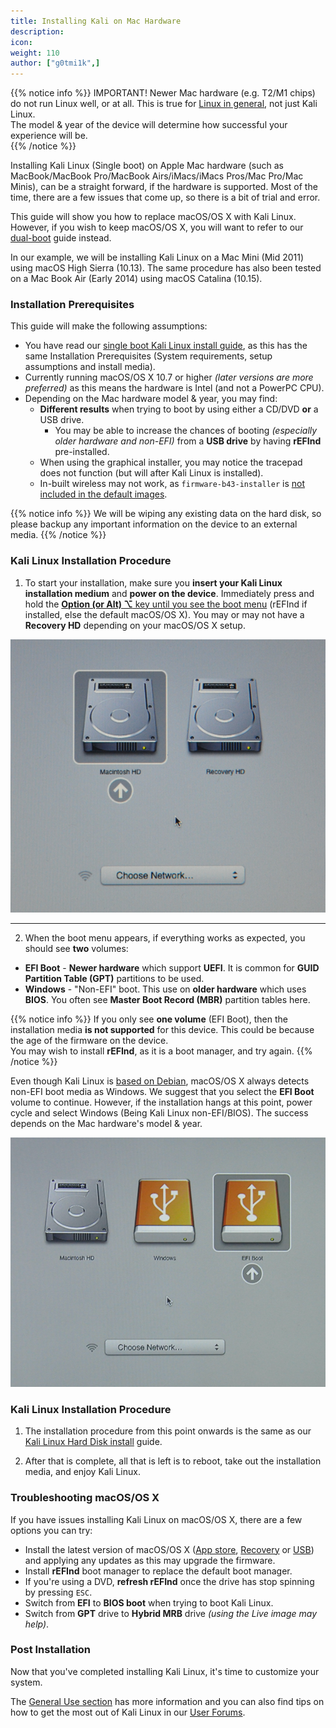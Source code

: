 ```yaml
---
title: Installing Kali on Mac Hardware
description:
icon:
weight: 110
author: ["g0tmi1k",]
---
```


{{% notice info %}}
IMPORTANT! Newer Mac hardware (e.g. T2/M1 chips) do not run Linux well, or at all. This is true for [Linux in general](https://github.com/Dunedan/mbp-2016-linux/), not just Kali Linux.<br />
The model & year of the device will determine how successful your experience will be.<br />
{{% /notice %}}

Installing Kali Linux (Single boot) on Apple Mac hardware (such as MacBook/MacBook Pro/MacBook Airs/iMacs/iMacs Pros/Mac Pro/Mac Minis), can be a straight forward, if the hardware is supported. Most of the time, there are a few issues that come up, so there is a bit of trial and error.

This guide will show you how to replace macOS/OS X with Kali Linux. However, if you wish to keep macOS/OS X, you will want to refer to our [dual-boot](/docs/installation/dual-boot-kali-with-mac/) guide instead.

In our example, we will be installing Kali Linux on a Mac Mini (Mid 2011) using macOS High Sierra (10.13). The same procedure has also been tested on a Mac Book Air (Early 2014) using macOS Catalina (10.15).

### Installation Prerequisites

This guide will make the following assumptions:

- You have read our [single boot Kali Linux install guide](/docs/installation/hard-disk-install/), as this has the same Installation Prerequisites (System requirements, setup assumptions and install media).
- Currently running macOS/OS X 10.7 or higher _(later versions are more preferred)_ as this means the hardware is Intel (and not a PowerPC CPU).
- Depending on the Mac hardware model & year, you may find:
  - **Different results** when trying to boot by using either a CD/DVD **or** a USB drive.
    - You may be able to increase the chances of booting _(especially older hardware and non-EFI)_ from a **USB drive** by having **rEFInd** pre-installed.
  - When using the graphical installer, you may notice the tracepad does not function (but will after Kali Linux is installed).
  - In-built wireless may not work, as `firmware-b43-installer` is [not included in the default images](https://gitlab.com/kalilinux/packages/kali-meta/-/commit/bdd4daa7be16e5114e21ade252638211e7d54813).

{{% notice info %}}
We will be wiping any existing data on the hard disk, so please backup any important information on the device to an external media.
{{% /notice %}}

### Kali Linux Installation Procedure

1. To start your installation, make sure you **insert your Kali Linux installation medium** and **power on the device**. Immediately press and hold the [**Option (or Alt) ⌥** key until you see the boot menu](https://support.apple.com/en-us/HT201255) (rEFInd if installed, else the default macOS/OS X).
You may or may not have a **Recovery HD** depending on your macOS/OS X setup.

![](boot-mac.png)

- - -

2. When the boot menu appears, if everything works as expected, you should see **two** volumes:

- **EFI Boot** - **Newer hardware** which support **UEFI**. It is common for **GUID Partition Table (GPT)** partitions to be used.
- **Windows** - "Non-EFI" boot. This use on **older hardware** which uses **BIOS**. You often see **Master Boot Record (MBR)** partition tables here.

{{% notice info %}}
If you only see **one volume** (EFI Boot), then the installation media **is not supported** for this device. This could be because the age of the firmware on the device.<br />
You may wish to install **rEFInd**, as it is a boot manager, and try again.
{{% /notice %}}

Even though Kali Linux is [based on Debian](/docs/policy/kali-linux-relationship-with-debian/), macOS/OS X always detects non-EFI boot media as Windows. We suggest that you select the **EFI Boot** volume to continue. However, if the installation hangs at this point, power cycle and select Windows (Being Kali Linux non-EFI/BIOS). The success depends on the Mac hardware's model & year.

![](boot-mac-usb-efi.png)

### Kali Linux Installation Procedure

1. The installation procedure from this point onwards is the same as our [Kali Linux Hard Disk install](/docs/installation/hard-disk-install/) guide.

2. After that is complete, all that is left is to reboot, take out the installation media, and enjoy Kali Linux.

### Troubleshooting macOS/OS X

If you have issues installing Kali Linux on macOS/OS X, there are a few options you can try:

- Install the latest version of macOS/OS X ([App store](https://support.apple.com/en-gb/HT201541), [Recovery](https://support.apple.com/en-gb/HT204904) or [USB](https://support.apple.com/en-gb/HT201372)) and applying any updates as this may upgrade the firmware.
- Install **rEFInd** boot manager to replace the default boot manager.
- If you're using a DVD, **refresh rEFInd** once the drive has stop spinning by pressing `ESC`.
- Switch from **EFI** to **BIOS boot** when trying to boot Kali Linux.
- Switch from **GPT** drive to **Hybrid MRB** drive _(using the Live image may help)_.

### Post Installation

Now that you've completed installing Kali Linux, it's time to customize your system.

The [General Use section](/docs/general-use/) has more information and you can also find tips on how to get the most out of Kali Linux in our [User Forums](https://forums.kali.org/).
